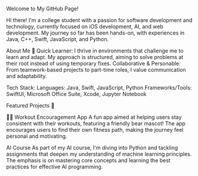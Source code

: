 Welcome to My GitHub Page!

Hi there! I'm a college student with a passion for software development and technology, currently focused on iOS development, AI, and web development.
My journey so far has been hands-on, with experiences in Java, C++, Swift, JavaScript, and Python.

About Me 🌟
Quick Learner: I thrive in environments that challenge me to learn and adapt. My approach is structured, aiming to solve problems at their root instead of using temporary fixes.
Collaborative & Personable: From teamwork-based projects to part-time roles, I value communication and adaptability.

Tech Stack:
Languages: Java, Swift, JavaScript, Python
Frameworks/Tools: SwiftUI, Microsoft Office Suite, Xcode, Jupyter Notebook

Featured Projects 🚀

🏋️‍♂️ Workout Encouragement App
A fun app aimed at helping users stay consistent with their workouts, featuring a friendly bear mascot! The app encourages users to find their own fitness path, making the journey feel personal and motivating.

AI Course
As part of my AI course, I'm diving into Python and tackling assignments that deepen my understanding of machine learning principles. The emphasis is on mastering core concepts and learning the best practices for effective AI programming.
